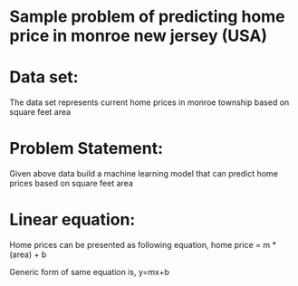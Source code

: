 # Sample problem of predicting home price in monroe new jersey (USA)
# Data set:
The data set represents current home prices in monroe township based on square feet area

# Problem Statement: 
Given above data build a machine learning model that can predict home prices based on square feet area

# Linear equation:
Home prices can be presented as following equation,
home price = m * (area) + b

Generic form of same equation is,
y=mx+b
